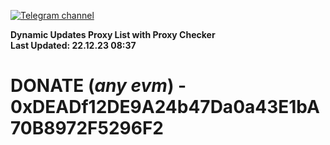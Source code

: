[![Telegram channel](https://img.shields.io/endpoint?url=https://runkit.io/damiankrawczyk/telegram-badge/branches/master?url=https://t.me/n4z4v0d)](https://t.me/n4z4v0d) 

**Dynamic Updates Proxy List with Proxy Checker**  
**Last Updated: 22.12.23 08:37**

# DONATE (_any evm_) - 0xDEADf12DE9A24b47Da0a43E1bA70B8972F5296F2
